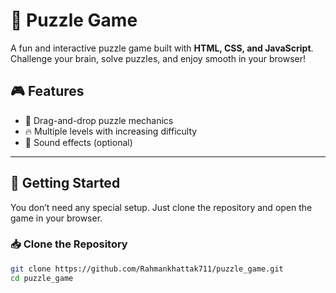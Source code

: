 # 🧩 Puzzle Game

A fun and interactive puzzle game built with **HTML, CSS, and JavaScript**. Challenge your brain, solve puzzles, and enjoy smooth in your browser!

## 🎮 Features

- 🧠 Drag-and-drop puzzle mechanics
- 🔥 Multiple levels with increasing difficulty
- 🎵 Sound effects (optional)

---

## 🚀 Getting Started

You don’t need any special setup. Just clone the repository and open the game in your browser.

### 📥 Clone the Repository

```bash
git clone https://github.com/Rahmankhattak711/puzzle_game.git
cd puzzle_game
